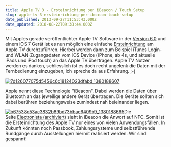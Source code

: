 ```yaml
---
title: Apple TV 3 - Ersteinrichtung per iBeacon / Touch Setup
slug: apple-tv-3-ersteinrichtung-per-ibeacon-touch-setup
date_published: 2013-09-27T11:53:43.000Z
date_updated: 2018-08-22T09:38:44.000Z
---
```


Mit Apples gerade veröffentlichter Apple TV Software in der [Version 6.0](__GHOST_URL__/apple-veroeffentlicht-apple-tv-update-6-0-erneut/) und einem iOS 7 Gerät ist es nun möglich eine einfache [Ersteinrichtung](http://support.apple.com/kb/HT5900?viewlocale=en_US&amp;locale=en_US) am Apple TV durchzuführen. Hierbei werden dann zum Beispiel iTunes Login- und WLAN-Zugangsdaten vom iOS Device (iPhone, ab 4s, und aktuelle iPads und iPod touch) an das Apple TV übertragen. Apple TV Nutzer werden es danken, schliesslich ist es doch recht ungelenk die Daten mit der Fernbedienung einzugeben, ich spreche da aus Erfahrung. ;-)

[![7d126077075d5456c6c18124023dfabd_1380188607](//picdump.thafaker.de/2013/09/7d126077075d5456c6c18124023dfabd_1380188607-580x326.png)](__GHOST_URL__/apple-tv-3-ersteinrichtung-per-ibeacon-touch-setup/7d126077075d5456c6c18124023dfabd_1380188607/)

Apple nennt diese Technologie "iBeacon". Dabei werden die Daten über Bluetooth an das jeweilige andere Gerät übertragen. Die Geräte sollten sich dabei berühren beziehungsweise zumindest nah beieinander liegen.

[![b67538d53ac3832b89bd73bbae6409b9_1380188665](//picdump.thafaker.de/2013/09/b67538d53ac3832b89bd73bbae6409b9_1380188665.png)](__GHOST_URL__/apple-tv-3-ersteinrichtung-per-ibeacon-touch-setup/b67538d53ac3832b89bd73bbae6409b9_1380188665/)Die Seite [Electronista (archiviert)](http://web.archive.org/web/20130926212731/http://www.electronista.com/articles/13/09/25/may.be.first.public.use.of.apples.nfc.replacement.ibeacons/) sieht in iBeacon die Anwort auf NFC. Somit ist die Ersteinrichtung des Apple TV nur eines von vielen Anwendungsfällen. In Zukunft könnten noch Passbook, Zahlungssysteme und selbstführende Rundgänge durch Ausstellungen hiermit realisiert werden. Wir sind gespannt!
